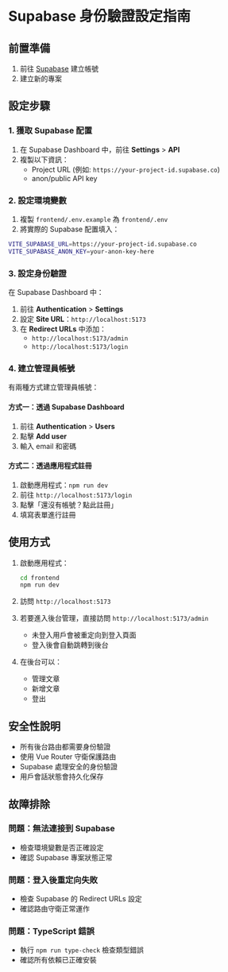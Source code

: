 # Supabase 身份驗證設定指南

## 前置準備

1. 前往 [Supabase](https://supabase.com) 建立帳號
2. 建立新的專案

## 設定步驟

### 1. 獲取 Supabase 配置

1. 在 Supabase Dashboard 中，前往 **Settings** > **API**
2. 複製以下資訊：
   - Project URL (例如: `https://your-project-id.supabase.co`)
   - anon/public API key

### 2. 設定環境變數

1. 複製 `frontend/.env.example` 為 `frontend/.env`
2. 將實際的 Supabase 配置填入：

```bash
VITE_SUPABASE_URL=https://your-project-id.supabase.co
VITE_SUPABASE_ANON_KEY=your-anon-key-here
```

### 3. 設定身份驗證

在 Supabase Dashboard 中：

1. 前往 **Authentication** > **Settings**
2. 設定 **Site URL**：`http://localhost:5173`
3. 在 **Redirect URLs** 中添加：
   - `http://localhost:5173/admin`
   - `http://localhost:5173/login`

### 4. 建立管理員帳號

有兩種方式建立管理員帳號：

#### 方式一：透過 Supabase Dashboard
1. 前往 **Authentication** > **Users**
2. 點擊 **Add user**
3. 輸入 email 和密碼

#### 方式二：透過應用程式註冊
1. 啟動應用程式：`npm run dev`
2. 前往 `http://localhost:5173/login`
3. 點擊「還沒有帳號？點此註冊」
4. 填寫表單進行註冊

## 使用方式

1. 啟動應用程式：
   ```bash
   cd frontend
   npm run dev
   ```

2. 訪問 `http://localhost:5173`

3. 若要進入後台管理，直接訪問 `http://localhost:5173/admin`
   - 未登入用戶會被重定向到登入頁面
   - 登入後會自動跳轉到後台

4. 在後台可以：
   - 管理文章
   - 新增文章
   - 登出

## 安全性說明

- 所有後台路由都需要身份驗證
- 使用 Vue Router 守衛保護路由
- Supabase 處理安全的身份驗證
- 用戶會話狀態會持久化保存

## 故障排除

### 問題：無法連接到 Supabase
- 檢查環境變數是否正確設定
- 確認 Supabase 專案狀態正常

### 問題：登入後重定向失敗
- 檢查 Supabase 的 Redirect URLs 設定
- 確認路由守衛正常運作

### 問題：TypeScript 錯誤
- 執行 `npm run type-check` 檢查類型錯誤
- 確認所有依賴已正確安裝